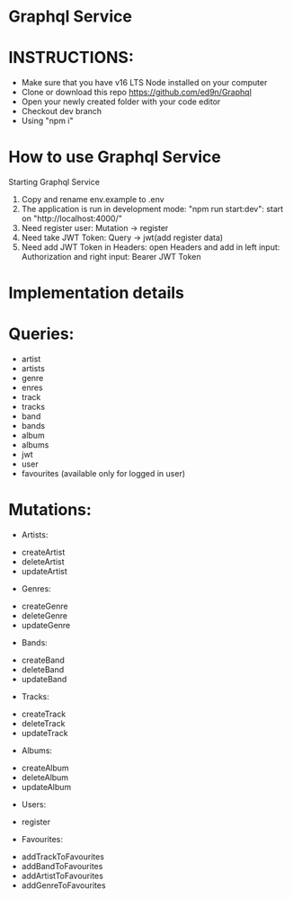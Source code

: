 # Graphql Service

# INSTRUCTIONS:
* Make sure that you have v16 LTS Node installed on your computer
* Clone or download this repo https://github.com/ed9n/Graphql
* Open your newly created folder with your code editor
* Checkout dev branch
* Using "npm i"

# How to use Graphql Service
Starting Graphql Service
1. Copy and rename env.example to .env
2. The application is run in development mode: "npm run start:dev": start on "http://localhost:4000/"
3. Need register user: Mutation -> register
4. Need take JWT Token: Query -> jwt(add register data)
5. Need add JWT Token in Headers: open Headers and add in left input: Authorization and right input: Bearer JWT Token

# Implementation details

# Queries:

* artist
* artists
* genre
* enres
* track
* tracks
* band
* bands
* album
* albums
* jwt
* user
* favourites (available only for logged in user)

#  Mutations:

* Artists:
 - createArtist
 - deleteArtist
 - updateArtist

* Genres:
 - createGenre
 - deleteGenre
 - updateGenre

* Bands:
 - createBand
 - deleteBand
 - updateBand

* Tracks:
 - createTrack
 - deleteTrack
 - updateTrack

* Albums:
 - createAlbum
 - deleteAlbum
 - updateAlbum

* Users:
 - register

* Favourites:
 - addTrackToFavourites
 - addBandToFavourites
 - addArtistToFavourites
 - addGenreToFavourites
